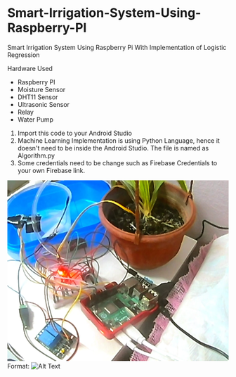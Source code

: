 # Smart-Irrigation-System-Using-Raspberry-PI
Smart Irrigation System Using Raspberry Pi With Implementation of Logistic Regression

Hardware Used
- Raspberry PI
- Moisture Sensor
- DHT11 Sensor
- Ultrasonic Sensor
- Relay
- Water Pump

1. Import this code to your Android Studio
2. Machine Learning Implementation is using Python Language, hence it doesn't need to be 
inside the Android Studio. The file is named as Algorithm.py
3. Some credentials need to be change such as Firebase Credentials to your own Firebase link.

![Exampe Project ](Prototype.png)
Format: ![Alt Text](url)
